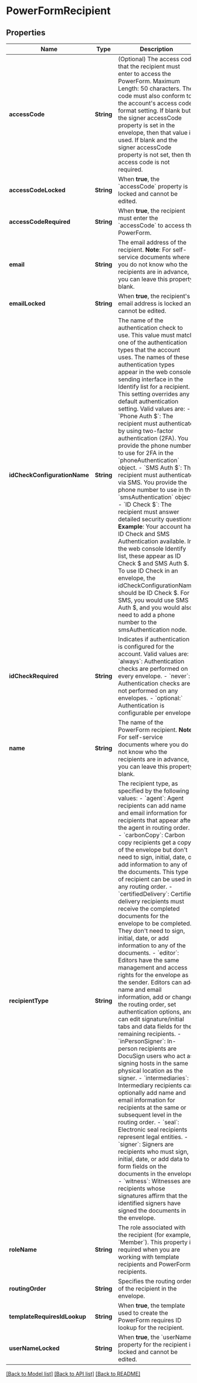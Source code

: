 # PowerFormRecipient

## Properties
Name | Type | Description | Notes
------------ | ------------- | ------------- | -------------
**accessCode** | **String** | (Optional) The access code that the recipient must enter to access the PowerForm.  Maximum Length: 50 characters. The code must also conform to the account&#39;s access code format setting.  If blank but the signer accessCode property is set in the envelope, then that value is used.  If blank and the signer accessCode property is not set, then the access code is not required. | [optional] 
**accessCodeLocked** | **String** | When **true**, the &#x60;accessCode&#x60; property is locked and cannot be edited. | [optional] 
**accessCodeRequired** | **String** | When **true**, the recipient must enter the &#x60;accessCode&#x60; to access the PowerForm. | [optional] 
**email** | **String** | The email address of the recipient.  **Note**: For self-service documents where you do not know who the recipients are in advance, you can leave this property blank. | [optional] 
**emailLocked** | **String** | When **true**, the recipient&#39;s email address is locked and cannot be edited. | [optional] 
**idCheckConfigurationName** | **String** | The name of the authentication check to use. This value must match one of the authentication types that the account uses. The names of these authentication types appear in the web console sending interface in the Identify list for a recipient. This setting overrides any default authentication setting. Valid values are:  - &#x60;Phone Auth $&#x60;: The recipient must authenticate by using two-factor authentication (2FA). You provide the phone number to use for 2FA in the &#x60;phoneAuthentication&#x60; object. - &#x60;SMS Auth $&#x60;: The recipient must authenticate via SMS. You provide the phone number to use in the &#x60;smsAuthentication&#x60; object. - &#x60;ID Check $&#x60;: The  recipient must answer detailed security questions.   **Example**: Your account has ID Check and SMS Authentication available. In the web console Identify list, these appear as ID Check $ and SMS Auth $. To use ID Check in an envelope, the idCheckConfigurationName should be ID Check $. For SMS, you would use SMS Auth $, and you would also need to add a phone number to the smsAuthentication node. | [optional] 
**idCheckRequired** | **String** | Indicates if authentication is configured for the account. Valid values are:  - &#x60;always&#x60;: Authentication checks are performed on every envelope.  - &#x60;never&#x60;: Authentication checks are not performed on any envelopes.  - &#x60;optional:&#x60; Authentication is configurable per envelope. | [optional] 
**name** | **String** | The name of the PowerForm recipient.  **Note**: For self-service documents where you do not know who the recipients are in advance, you can leave this property blank. | [optional] 
**recipientType** | **String** | The recipient type, as specified by the following values: - &#x60;agent&#x60;: Agent recipients can add name and email information for recipients that appear after the agent in routing order. - &#x60;carbonCopy&#x60;: Carbon copy recipients get a copy of the envelope but don&#39;t need to sign, initial, date, or add information to any of the documents. This type of recipient can be used in any routing order. - &#x60;certifiedDelivery&#x60;: Certified delivery recipients must receive the completed documents for the envelope to be completed. They don&#39;t need to sign, initial, date, or add information to any of the documents. - &#x60;editor&#x60;: Editors have the same management and access rights for the envelope as the sender. Editors can add name and email information, add or change the routing order, set authentication options, and can edit signature/initial tabs and data fields for the remaining recipients. - &#x60;inPersonSigner&#x60;: In-person recipients are DocuSign users who act as signing hosts in the same physical location as the signer. - &#x60;intermediaries&#x60;: Intermediary recipients can optionally add name and email information for recipients at the same or subsequent level in the routing order. - &#x60;seal&#x60;: Electronic seal recipients represent legal entities. - &#x60;signer&#x60;: Signers are recipients who must sign, initial, date, or add data to form fields on the documents in the envelope. - &#x60;witness&#x60;: Witnesses are recipients whose signatures affirm that the identified signers have signed the documents in the envelope. | [optional] 
**roleName** | **String** | The role associated with the recipient (for example, &#x60;Member&#x60;).  This property is required when you are working with template recipients and PowerForm recipients. | [optional] 
**routingOrder** | **String** | Specifies the routing order of the recipient in the envelope.  | [optional] 
**templateRequiresIdLookup** | **String** | When **true**, the template used to create the PowerForm requires ID lookup for the recipient. | [optional] 
**userNameLocked** | **String** | When **true**, the &#x60;userName&#x60; property for the recipient is locked and cannot be edited. | [optional] 

[[Back to Model list]](../README.md#documentation-for-models) [[Back to API list]](../README.md#documentation-for-api-endpoints) [[Back to README]](../README.md)


